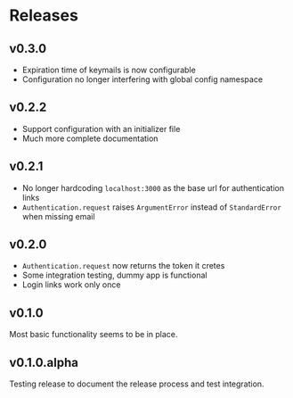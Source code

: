 # Releases

## v0.3.0

- Expiration time of keymails is now configurable
- Configuration no longer interfering with global config namespace

## v0.2.2

- Support configuration with an initializer file
- Much more complete documentation

## v0.2.1

- No longer hardcoding `localhost:3000` as the base url for authentication links
- `Authentication.request` raises `ArgumentError` instead of `StandardError` when missing email

## v0.2.0

- `Authentication.request` now returns the token it cretes
- Some integration testing, dummy app is functional
- Login links work only once

## v0.1.0

Most basic functionality seems to be in place.

## v0.1.0.alpha

Testing release to document the release process and test integration.

